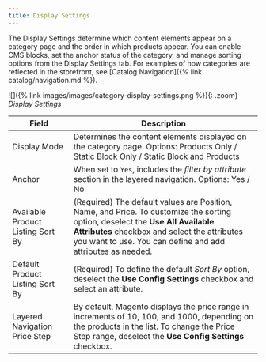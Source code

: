 ```yaml
---
title: Display Settings
---
```


The Display Settings determine which content elements appear on a category page and the order in which products appear. You can enable CMS blocks, set the anchor status of the category, and manage sorting options from the Display Settings tab. For examples of how categories are reflected in the storefront, see [Catalog Navigation]({% link catalog/navigation.md %}).

![]({% link images/images/category-display-settings.png %}){: .zoom}
_Display Settings_

|Field|Description|
|--- |--- |
|Display Mode|Determines the content elements displayed on the category page. Options: Products Only / Static Block Only / Static Block and Products|
|Anchor|When set to `Yes`, includes the _filter by attribute_ section in the layered navigation. Options: Yes / No|
|Available Product Listing Sort By|(Required) The default values are Position, Name, and Price. To customize the sorting option, deselect the **Use All Available Attributes** checkbox and select the attributes you want to use. You can define and add attributes as needed.|
|Default Product Listing Sort By|(Required) To define the default _Sort By_ option, deselect the **Use Config Settings** checkbox and select an attribute.|
|Layered Navigation Price Step|By default, Magento displays the price range in increments of 10, 100, and 1000, depending on the products in the list. To change the Price Step range, deselect the **Use Config Settings** checkbox.|
